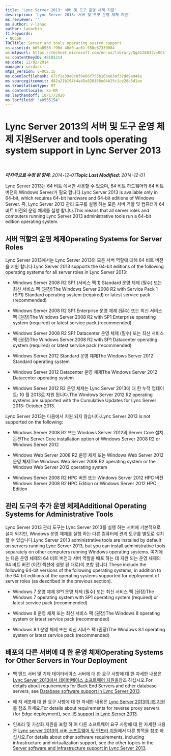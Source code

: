 ```yaml
---
title: 'Lync Server 2013: 서버 및 도구 운영 체제 지원'
description: 'Lync Server 2013: 서버 및 도구 운영 체제 지원'
ms.reviewer: ''
ms.author: v-lanac
author: lanachin
f1.keywords:
- NOCSH
TOCTitle: Server and tools operating system support
ms:assetid: b65a0956-f90d-48d0-ac61-558e67339084
ms:mtpsurl: https://technet.microsoft.com/en-us/library/Gg412883(v=OCS.15)
ms:contentKeyID: 48185214
ms.date: 12/02/2014
manager: serdars
mtps_version: v=OCS.15
ms.openlocfilehash: 67cf2e39e0c8f9e66f755b16be03af37dd9a946e
ms.sourcegitcommit: d42a21b194f4a45e828188e04b25c1ce28a5d1ae
ms.translationtype: MT
ms.contentlocale: ko-KR
ms.lasthandoff: 10/17/2020
ms.locfileid: "48555154"
---
```

# <a name="server-and-tools-operating-system-support-in-lync-server-2013"></a><span data-ttu-id="43857-103">Lync Server 2013의 서버 및 도구 운영 체제 지원</span><span class="sxs-lookup"><span data-stu-id="43857-103">Server and tools operating system support in Lync Server 2013</span></span>

<div data-xmlns="http://www.w3.org/1999/xhtml">

<div class="topic" data-xmlns="http://www.w3.org/1999/xhtml" data-msxsl="urn:schemas-microsoft-com:xslt" data-cs="https://msdn.microsoft.com/">

<div data-asp="https://msdn2.microsoft.com/asp">



</div>

<div id="mainSection">

<div id="mainBody">

<span> </span>

<span data-ttu-id="43857-104">_**마지막으로 수정 된 항목:** 2014-12-01_</span><span class="sxs-lookup"><span data-stu-id="43857-104">_**Topic Last Modified:** 2014-12-01_</span></span>

<span data-ttu-id="43857-105">Lync Server 2013는 64 비트 에서만 사용할 수 있으며, 64 비트 하드웨어와 64 비트 버전의 Windows Server가 필요 합니다.</span><span class="sxs-lookup"><span data-stu-id="43857-105">Lync Server 2013 is available only in 64-bit, which requires 64-bit hardware and 64-bit editions of Windows Server.</span></span> <span data-ttu-id="43857-106">즉, Lync Server 2013 관리 도구를 실행 하는 모든 서버 역할 및 컴퓨터가 64 비트 버전의 운영 체제를 실행 합니다.</span><span class="sxs-lookup"><span data-stu-id="43857-106">This means that all server roles and computers running Lync Server 2013 administrative tools run a 64-bit edition operating system.</span></span>

<div>

## <a name="operating-systems-for-server-roles"></a><span data-ttu-id="43857-107">서버 역할의 운영 체제</span><span class="sxs-lookup"><span data-stu-id="43857-107">Operating Systems for Server Roles</span></span>

<span data-ttu-id="43857-108">Lync Server 2013에서는 Lync Server 2013의 모든 서버 역할에 대해 64 비트 버전을 지원 합니다.</span><span class="sxs-lookup"><span data-stu-id="43857-108">Lync Server 2013 supports the 64-bit editions of the following operating systems for all server roles in Lync Server 2013:</span></span>

  - <span data-ttu-id="43857-109">Windows Server 2008 R2 SP1 (서비스 팩 1) Standard 운영 체제 (필수) 또는 최신 서비스 팩 (권장)</span><span class="sxs-lookup"><span data-stu-id="43857-109">The Windows Server 2008 R2 with Service Pack 1 (SP1) Standard operating system (required) or latest service pack (recommended)</span></span>

  - <span data-ttu-id="43857-110">Windows Server 2008 R2 SP1 Enterprise 운영 체제 (필수) 또는 최신 서비스 팩 (권장)</span><span class="sxs-lookup"><span data-stu-id="43857-110">The Windows Server 2008 R2 with SP1 Enterprise operating system (required) or latest service pack (recommended)</span></span>

  - <span data-ttu-id="43857-111">Windows Server 2008 R2 SP1 Datacenter 운영 체제 (필수) 또는 최신 서비스 팩 (권장)</span><span class="sxs-lookup"><span data-stu-id="43857-111">The Windows Server 2008 R2 with SP1 Datacenter operating system (required) or latest service pack (recommended)</span></span>

  - <span data-ttu-id="43857-112">Windows Server 2012 Standard 운영 체제</span><span class="sxs-lookup"><span data-stu-id="43857-112">The Windows Server 2012 Standard operating system</span></span>

  - <span data-ttu-id="43857-113">Windows Server 2012 Datacenter 운영 체제</span><span class="sxs-lookup"><span data-stu-id="43857-113">The Windows Server 2012 Datacenter operating system</span></span>

  - <span data-ttu-id="43857-114">Windows Server 2012 R2 운영 체제는 Lync Server 2013에 대 한 누적 업데이트: 10 월 2013로 지원 됩니다.</span><span class="sxs-lookup"><span data-stu-id="43857-114">The Windows Server 2012 R2 operating systems are supported with the Cumulative Updates for Lync Server 2013: October 2013.</span></span>

<span data-ttu-id="43857-115">Lync Server 2013는 다음에서 지원 되지 않습니다.</span><span class="sxs-lookup"><span data-stu-id="43857-115">Lync Server 2013 is not supported on the following:</span></span>

  - <span data-ttu-id="43857-116">Windows Server 2008 R2 또는 Windows Server 2012의 Server Core 설치 옵션</span><span class="sxs-lookup"><span data-stu-id="43857-116">The Server Core installation option of Windows Server 2008 R2 or Windows Server 2012</span></span>

  - <span data-ttu-id="43857-117">Windows Web Server 2008 R2 운영 체제 또는 Windows Web Server 2012 운영 체제</span><span class="sxs-lookup"><span data-stu-id="43857-117">The Windows Web Server 2008 R2 operating system or the Windows Web Server 2012 operating system</span></span>

  - <span data-ttu-id="43857-118">Windows Server 2008 R2 HPC 버전 또는 Windows Server 2012 HPC 버전</span><span class="sxs-lookup"><span data-stu-id="43857-118">Windows Server 2008 R2 HPC Edition or Windows Server 2012 HPC Edition</span></span>

</div>

<div>

## <a name="additional-operating-systems-for-administrative-tools"></a><span data-ttu-id="43857-119">관리 도구의 추가 운영 체제</span><span class="sxs-lookup"><span data-stu-id="43857-119">Additional Operating Systems for Administrative Tools</span></span>

<span data-ttu-id="43857-120">Lync Server 2013 관리 도구는 Lync Server 2013를 실행 하는 서버에 기본적으로 설치 되지만, Windows 운영 체제를 실행 하는 다른 컴퓨터에 관리 도구를 별도로 설치할 수 있습니다.</span><span class="sxs-lookup"><span data-stu-id="43857-120">Lync Server 2013 administrative tools are installed by default on servers running Lync Server 2013, but you can install administrative tools separately on other computers running Windows operating systems.</span></span> <span data-ttu-id="43857-121">여기에는 다음 운영 체제의 64 비트 버전과 서버 역할을 배포 하는 데 지원 되는 운영 체제의 64 비트 버전 (이전 섹션에 설명 된 대로)이 포함 됩니다.</span><span class="sxs-lookup"><span data-stu-id="43857-121">These include the following 64-bit versions of the following operating systems, in addition to the 64-bit editions of the operating systems supported for deployment of server roles (as described in the previous section).</span></span>

  - <span data-ttu-id="43857-122">Windows 7 운영 체제 SP1 운영 체제 (필수) 또는 최신 서비스 팩 (권장)</span><span class="sxs-lookup"><span data-stu-id="43857-122">The Windows 7 operating system with SP1 operating system (required) or latest service pack (recommended)</span></span>

  - <span data-ttu-id="43857-123">Windows 8 운영 체제 또는 최신 서비스 팩 (권장)</span><span class="sxs-lookup"><span data-stu-id="43857-123">The Windows 8 operating system or latest service pack (recommended)</span></span>

  - <span data-ttu-id="43857-124">Windows 8.1 운영 체제 또는 최신 서비스 팩 (권장)</span><span class="sxs-lookup"><span data-stu-id="43857-124">The Windows 8.1 operating system or latest service pack (recommended)</span></span>

</div>

<div>

## <a name="operating-systems-for-other-servers-in-your-deployment"></a><span data-ttu-id="43857-125">배포의 다른 서버에 대 한 운영 체제</span><span class="sxs-lookup"><span data-stu-id="43857-125">Operating Systems for Other Servers in Your Deployment</span></span>

  - <span data-ttu-id="43857-126">백 엔드 서버 및 기타 데이터베이스 서버에 대 한 요구 사항에 대 한 자세한 내용은 [Lync Server 2013에서 데이터베이스 소프트웨어 지원을](lync-server-2013-database-software-support.md)참조 하십시오.</span><span class="sxs-lookup"><span data-stu-id="43857-126">For details about requirements for Back End Servers and other database servers, see [Database software support in Lync Server 2013](lync-server-2013-database-software-support.md).</span></span>

  - <span data-ttu-id="43857-127">에 지 배포에 대 한 요구 사항에 대 한 자세한 내용은 [Lync Server 2013의 IIS 지원](lync-server-2013-iis-support.md)를 참조 하세요.</span><span class="sxs-lookup"><span data-stu-id="43857-127">For details about requirements for reverse proxy servers (for Edge deployment), see [IIS support in Lync Server 2013](lync-server-2013-iis-support.md).</span></span>

  - <span data-ttu-id="43857-128">인프라 및 가상화 지원을 포함 하 여 다른 소프트웨어 요구 사항에 대 한 자세한 내용은 [Lync server 2013의 서버 소프트웨어 및 인프라 지원](lync-server-2013-server-software-and-infrastructure-support.md)에서 다른 항목을 참조 하십시오.</span><span class="sxs-lookup"><span data-stu-id="43857-128">For details about other software requirements, including infrastructure and virtualization support, see the other topics in the [Server software and infrastructure support in Lync Server 2013](lync-server-2013-server-software-and-infrastructure-support.md).</span></span>

</div>

</div>

<span> </span>

</div>

</div>

</div>

